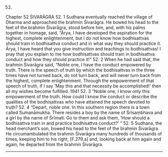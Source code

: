 52.
Chapter 52
ŚIVARĀGRA
52. 1
Sudhana eventually reached the village of Dharma and approached the
brahmin Śivarāgra. He bowed his head to the feet of the brahmin Śivarāgra,
stood before him, and, with his palms together in homage, said, “Ārya, I
have developed the aspiration for the highest, complete enlightenment, but I
do not know how bodhisattvas should train in bodhisattva conduct and in
what way they should practice it. Ārya, I have heard that you give
instruction and teachings to bodhisattvas! I pray that you explain to me how
bodhisattvas should train in bodhisattva conduct and how they should
practice it!”
52. 2
When he had said that, the brahmin Śivarāgra said, “Noble one, I have the
conduct empowered by truth. There is the speech of truth by which the
bodhisattvas in the three times have not turned back, do not turn back,
and will never turn back from the highest, complete enlightenment. Through
the empowerment of that speech of truth, if I say ‘May this and that
necessity be accomplished!’ then all my wishes become fulfilled.
1941
52. 3
“Noble one, I know only this empowerment of the truth. How could I
know the conduct or describe the qualities of the bodhisattvas who have
attained the speech devoted to truth?
52. 4
“Depart, noble one. In this southern region there is a town called
Sumanāmukha. There resides a boy by the name of Śrīsaṃbhava and a girl
by the name of Śrīmati. Go to them and ask them, ‘How should a bodhisattva
train in and practice bodhisattva conduct?’ ”
52. 5
Sudhana, the head merchant’s son, bowed his head to the feet of the
brahmin Śivarāgra. He circumambulated the brahmin Śivarāgra many
hundreds of thousands of times, keeping him to his right, [F.279.a] and,
looking back at him again and again, he departed from the brahmin
Śivarāgra.


---